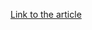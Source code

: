 [Link to the article](https://research.nccgroup.com/2021/05/04/rm3-curiosities-of-the-wildest-banking-malware/)
